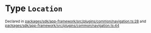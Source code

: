 # Type `Location`
<sub>Declared in [packages/sdk/app-framework/src/plugins/common/navigation.ts:28](https://github.com/dxos/dxos/blob/3ca6d230f/packages/sdk/app-framework/src/plugins/common/navigation.ts#L28) and [packages/sdk/app-framework/src/plugins/common/navigation.ts:44](https://github.com/dxos/dxos/blob/3ca6d230f/packages/sdk/app-framework/src/plugins/common/navigation.ts#L44)</sub>






